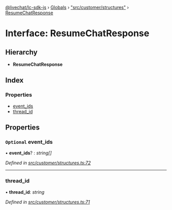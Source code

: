 [@livechat/lc-sdk-js](../README.md) › [Globals](../globals.md) › ["src/customer/structures"](../modules/_src_customer_structures_.md) › [ResumeChatResponse](_src_customer_structures_.resumechatresponse.md)

# Interface: ResumeChatResponse

## Hierarchy

* **ResumeChatResponse**

## Index

### Properties

* [event_ids](_src_customer_structures_.resumechatresponse.md#optional-event_ids)
* [thread_id](_src_customer_structures_.resumechatresponse.md#thread_id)

## Properties

### `Optional` event_ids

• **event_ids**? : *string[]*

*Defined in [src/customer/structures.ts:72](https://github.com/livechat/lc-sdk-js/blob/de56f05/src/customer/structures.ts#L72)*

___

###  thread_id

• **thread_id**: *string*

*Defined in [src/customer/structures.ts:71](https://github.com/livechat/lc-sdk-js/blob/de56f05/src/customer/structures.ts#L71)*
